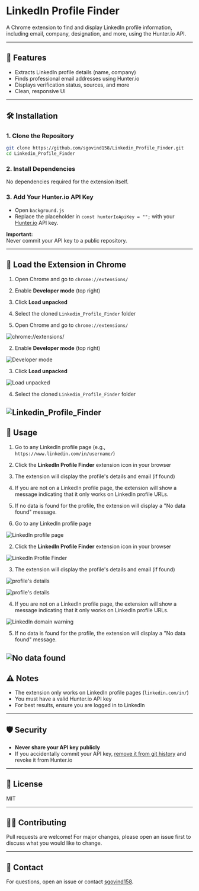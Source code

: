 # LinkedIn Profile Finder

A Chrome extension to find and display LinkedIn profile information, including email, company, designation, and more, using the Hunter.io API.

---

## 🚀 Features

- Extracts LinkedIn profile details (name, company)
- Finds professional email addresses using Hunter.io
- Displays verification status, sources, and more
- Clean, responsive UI

---

## 🛠️ Installation

### 1. Clone the Repository

```sh
git clone https://github.com/sgovind158/Linkedin_Profile_Finder.git
cd Linkedin_Profile_Finder
```

### 2. Install Dependencies

No dependencies required for the extension itself.  


### 3. Add Your Hunter.io API Key

- Open `background.js`
- Replace the placeholder in `const hunterIoApiKey = "";` with your [Hunter.io](https://hunter.io/) API key.

**Important:**  
Never commit your API key to a public repository.

---

## 🧩 Load the Extension in Chrome

1. Open Chrome and go to `chrome://extensions/`
2. Enable **Developer mode** (top right)
3. Click **Load unpacked**
4. Select the cloned `Linkedin_Profile_Finder` folder

1. Open Chrome and go to `chrome://extensions/`

![chrome://extensions/](screenshot/load_ext_img1.png)

2. Enable **Developer mode** (top right)

![Developer mode](screenshot/load_ext_img2.png)

3. Click **Load unpacked**

![Load unpacked](screenshot/load_img3.png)

4. Select the cloned `Linkedin_Profile_Finder` folder

![Linkedin_Profile_Finder](screenshot/load_ext_img4.png)
---

## 📝 Usage

1. Go to any LinkedIn profile page (e.g., `https://www.linkedin.com/in/username/`)
2. Click the **LinkedIn Profile Finder** extension icon in your browser
3. The extension will display the profile's details and email (if found)
4. If you are not on a LinkedIn profile page, the extension will show a message indicating that it only works on LinkedIn profile URLs.
5. If no data is found for the profile, the extension will display a "No data found" message.

1. Go to any LinkedIn profile page

![LinkedIn profile page](screenshot/usage_img1.png)

2. Click the **LinkedIn Profile Finder** extension icon in your browser

![LinkedIn Profile Finder](screenshot/usage_img2.png)

3. The extension will display the profile's details and email (if found)

![profile's details](screenshot/usage_img3.png)

![profile's details](screenshot/usage_img6.png)

4. If you are not on a LinkedIn profile page, the extension will show a message indicating that it only works on LinkedIn profile URLs.

![LinkedIn domain warning](screenshot/usage_img4.png)

5. If no data is found for the profile, the extension will display a "No data found" message.

![No data found](screenshot/usage_img5.png)
---

## ⚠️ Notes

- The extension only works on LinkedIn profile pages (`linkedin.com/in/`)
- You must have a valid Hunter.io API key
- For best results, ensure you are logged in to LinkedIn

---

## 🛡️ Security

- **Never share your API key publicly**
- If you accidentally commit your API key, [remove it from git history](https://docs.github.com/en/authentication/keeping-your-account-and-data-secure/removing-sensitive-data-from-a-repository) and revoke it from Hunter.io

---

## 📄 License

MIT

---

## 🙋‍♂️ Contributing

Pull requests are welcome! For major changes, please open an issue first to discuss what you would like to change.

---

## 📧 Contact

For questions, open an issue or contact [sgovind158](https://github.com/sgovind158).
